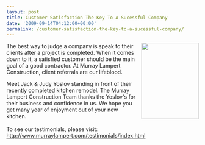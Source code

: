 ```yaml
---
layout: post
title: Customer Satisfaction The Key To A Sucessful Company
date: '2009-09-14T04:12:00+00:00'
permalink: /customer-satisfaction-the-key-to-a-sucessful-company/
---
```

<a href="http://1.bp.blogspot.com/_7AGTcxqqYm8/SqroTlxO-TI/AAAAAAAAADA/NYdehmfoTLY/s1600-h/Yoslov2_W.jpg"><img id="BLOGGER_PHOTO_ID_5380368128101251378" style="margin: 0px 0px 10px 10px; width: 150px; float: right; height: 200px; cursor: hand;" src="http://1.bp.blogspot.com/_7AGTcxqqYm8/SqroTlxO-TI/AAAAAAAAADA/NYdehmfoTLY/s200/Yoslov2_W.jpg" alt="" border="0" /></a>The best way to judge a company is speak to their clients after a project is completed. When it comes down to it, a satisfied <span id="SPELLING_ERROR_0" class="blsp-spelling-corrected">customer</span> should be the main goal of a good contractor. At Murray <span id="SPELLING_ERROR_1" class="blsp-spelling-error">Lampert</span> Construction, client referrals are our lifeblood.
<div>Meet Jack &amp; Judy <span id="SPELLING_ERROR_2" class="blsp-spelling-error">Yoslov</span> standing in front of their recently completed kitchen remodel. The Murray <span id="SPELLING_ERROR_3" class="blsp-spelling-error">Lampert</span> Construction Team thanks the <span id="SPELLING_ERROR_4" class="blsp-spelling-error">Yoslov's</span> for their business and confidence in us. We hope you get many year of enjoyment out of your new kitchen<strong>. </strong></div>
<div><strong> </strong></div>
<div>To see our testimonials, please visit:</div>
<div><a href="http://www.murraylampert.com/testimonials/index.html">http://www.murraylampert.com/testimonials/index.html</a></div>
<div><strong><span style="font-size: 85%;"><span style="font-size: 100%;"> </span></span></strong></div>
<div><span style="font-size: 85%;"><strong><span style="font-family: Times New Roman;"> </span></strong>
<strong> </strong></span></div>
<div>
<div></div>
&nbsp;

</div>
